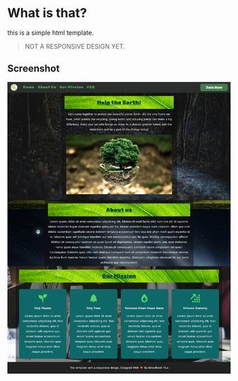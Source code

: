 # What is that?

this is a simple html template.

> NOT A RESPONSIVE DESIGN YET.

## Screenshot
![Project Screenshot](/img/screenshot.png)
